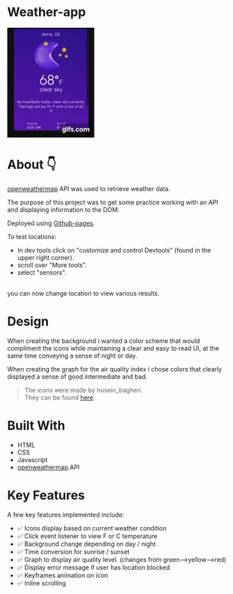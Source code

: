 # Weather-app

![caption](readme-video/gif(1).gif)

# About :point_down:

[openweathermap](https://openweathermap.org/api) API was used to retrieve weather data.

The purpose of this project was to get some practice working with an API and displaying information to the DOM.

Deployed using [Github-pages](https://colinthedev.github.io/9999th-weather-app/).

To test locations:

* In dev tools click on "customize and control Devtools" (found in the upper right corner).
* scroll over "More tools".
* select "sensors".
<br>
you can now change location to view various results. 

# Design

When creating the background i wanted a color scheme that would compliment the icons while maintaining a clear and easy to read UI, at the same time conveying a sense of night or day.

When creating the graph for the air quality index i chose colors that clearly displayed a sense of good intermediate and bad.

>The icons were made by hosein_bagheri.<br>
>They can be found [here](https://uifreebies.net/icon/3d-weather-icons-free).


# Built With

* HTML
* CSS
* Javascript
* [openweathermap](https://openweathermap.org/api) API

# Key Features

A few key features implemented include:

- :white_check_mark: Icons display based on current weather condition
- :white_check_mark: Click event listener to view F or C temperature
- :white_check_mark: Background change depending on day / night
- :white_check_mark: Time conversion for sunrise / sunset
- :white_check_mark: Graph to display air quality level. (changes from green-->yellow-->red)
- :white_check_mark: Display error message if user has location blocked
- :white_check_mark: Keyframes animation on icon
- :white_check_mark: Inline scrolling
